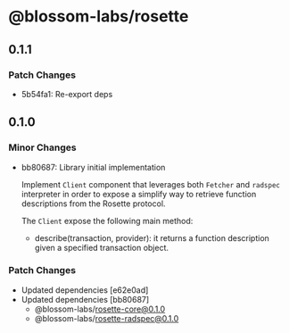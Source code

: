 # @blossom-labs/rosette

## 0.1.1

### Patch Changes

- 5b54fa1: Re-export deps

## 0.1.0

### Minor Changes

- bb80687: Library initial implementation

  Implement `Client` component that leverages both `Fetcher` and `radspec` interpreter in order to expose a simplify way to retrieve function descriptions from the Rosette protocol.

  The `Client` expose the following main method:

  - describe(transaction, provider): it returns a function description given a specified transaction object.

### Patch Changes

- Updated dependencies [e62e0ad]
- Updated dependencies [bb80687]
  - @blossom-labs/rosette-core@0.1.0
  - @blossom-labs/rosette-radspec@0.1.0
